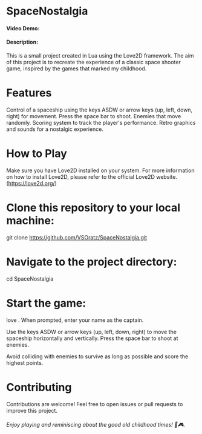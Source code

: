 # SpaceNostalgia
#### Video Demo:  <URL HERE>
#### Description:
This is a small project created in Lua using the Love2D framework. The aim of this project is to recreate the experience of a classic space shooter game, inspired by the games that marked my childhood.

# Features
Control of a spaceship using the keys ASDW or arrow keys (up, left, down, right) for movement.
Press the space bar to shoot.
Enemies that move randomly.
Scoring system to track the player's performance.
Retro graphics and sounds for a nostalgic experience.

# How to Play
Make sure you have Love2D installed on your system. For more information on how to install Love2D, please refer to the official Love2D website. (https://love2d.org/)

# Clone this repository to your local machine:
git clone https://github.com/VSOratz/SpaceNostalgia.git

# Navigate to the project directory:
cd SpaceNostalgia

# Start the game:
love .
When prompted, enter your name as the captain.

Use the keys ASDW or arrow keys (up, left, down, right) to move the spaceship horizontally and vertically. Press the space bar to shoot at enemies.

Avoid colliding with enemies to survive as long as possible and score the highest points.

# Contributing
Contributions are welcome! Feel free to open issues or pull requests to improve this project.

###### Enjoy playing and reminiscing about the good old childhood times! 🚀🎮.